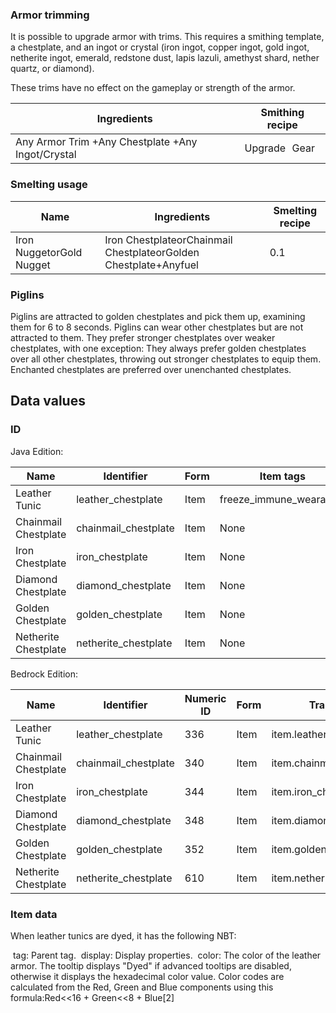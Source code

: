 ### Armor trimming
It is possible to upgrade armor with trims. This requires a smithing template, a chestplate, and an ingot or crystal (iron ingot, copper ingot, gold ingot, netherite ingot, emerald, redstone dust, lapis lazuli, amethyst shard, nether quartz, or diamond).

These trims have no effect on the gameplay or strength of the armor. 

| Ingredients                                       | Smithing recipe |
|---------------------------------------------------|-----------------|
| Any Armor Trim +Any Chestplate +Any Ingot/Crystal | Upgrade Gear    |

### Smelting usage
| Name                     | Ingredients                                                      | Smelting recipe |
|--------------------------|------------------------------------------------------------------|-----------------|
| Iron NuggetorGold Nugget | Iron ChestplateorChainmail ChestplateorGolden Chestplate+Anyfuel | 0.1             |

### Piglins
Piglins are attracted to golden chestplates and pick them up, examining them for 6 to 8 seconds. Piglins can wear other chestplates but are not attracted to them. They prefer stronger chestplates over weaker chestplates, with one exception: They always prefer golden chestplates over all other chestplates, throwing out stronger chestplates to equip them. Enchanted chestplates are preferred over unenchanted chestplates.

## Data values
### ID
Java Edition:

| Name                 | Identifier           | Form | Item tags               | Translation key                     |
|----------------------|----------------------|------|-------------------------|-------------------------------------|
| Leather Tunic        | leather_chestplate   | Item | freeze_immune_wearables | item.minecraft.leather_chestplate   |
| Chainmail Chestplate | chainmail_chestplate | Item | None                    | item.minecraft.chainmail_chestplate |
| Iron Chestplate      | iron_chestplate      | Item | None                    | item.minecraft.iron_chestplate      |
| Diamond Chestplate   | diamond_chestplate   | Item | None                    | item.minecraft.diamond_chestplate   |
| Golden Chestplate    | golden_chestplate    | Item | None                    | item.minecraft.golden_chestplate    |
| Netherite Chestplate | netherite_chestplate | Item | None                    | item.minecraft.netherite_chestplate |

Bedrock Edition:

| Name                 | Identifier           | Numeric ID | Form | Translation key                |
|----------------------|----------------------|------------|------|--------------------------------|
| Leather Tunic        | leather_chestplate   | 336        | Item | item.leather_chestplate.name   |
| Chainmail Chestplate | chainmail_chestplate | 340        | Item | item.chainmail_chestplate.name |
| Iron Chestplate      | iron_chestplate      | 344        | Item | item.iron_chestplate.name      |
| Diamond Chestplate   | diamond_chestplate   | 348        | Item | item.diamond_chestplate.name   |
| Golden Chestplate    | golden_chestplate    | 352        | Item | item.golden_chestplate.name    |
| Netherite Chestplate | netherite_chestplate | 610        | Item | item.netherite_chestplate.name |

### Item data
When leather tunics are dyed, it has the following NBT:


 tag: Parent tag.
 display: Display properties.
 color: The color of the leather armor. The tooltip displays "Dyed" if advanced tooltips are disabled, otherwise it displays the hexadecimal color value. Color codes are calculated from the Red, Green and Blue components using this formula:Red<<16 + Green<<8 + Blue[2]


